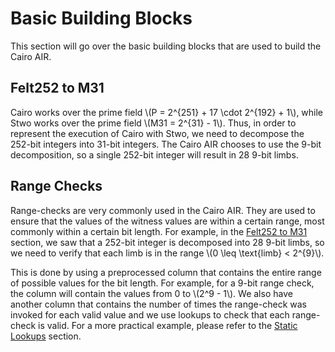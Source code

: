 # Basic Building Blocks

This section will go over the basic building blocks that are used to build the Cairo AIR.

## Felt252 to M31

Cairo works over the prime field \\(P = 2^{251} + 17 \cdot 2^{192} + 1\\), while Stwo works over the prime field \\(M31 = 2^{31} - 1\\). Thus, in order to represent the execution of Cairo with Stwo, we need to decompose the 252-bit integers into 31-bit integers. The Cairo AIR chooses to use the 9-bit decomposition, so a single 252-bit integer will result in 28 9-bit limbs.

## Range Checks

Range-checks are very commonly used in the Cairo AIR. They are used to ensure that the values of the witness values are within a certain range, most commonly within a certain bit length. For example, in the [Felt252 to M31](../basic-building-blocks/index.md#felt252-to-m31) section, we saw that a 252-bit integer is decomposed into 28 9-bit limbs, so we need to verify that each limb is in the range \\(0 \leq \text{limb} < 2^{9}\\).

This is done by using a preprocessed column that contains the entire range of possible values for the bit length. For example, for a 9-bit range check, the column will contain the values from 0 to \\(2^9 - 1\\). We also have another column that contains the number of times the range-check was invoked for each valid value and we use lookups to check that each range-check is valid. For a more practical example, please refer to the [Static Lookups](../../air-development/static-lookups/index.md) section.
